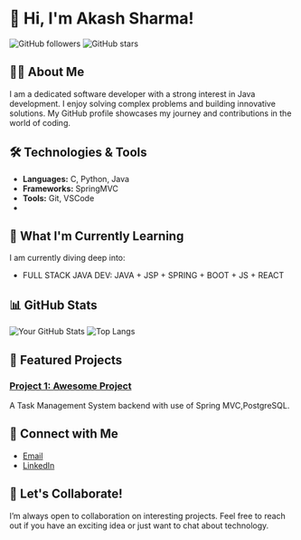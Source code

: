 # 👋 Hi, I'm Akash Sharma!

![GitHub followers](https://img.shields.io/github/followers/yourusername?style=social) ![GitHub stars](https://img.shields.io/github/stars/yourusername?style=social)

## 🧑‍💻 About Me

I am a dedicated software developer with a strong interest in Java development. I enjoy solving complex problems and building innovative solutions. My GitHub profile showcases my journey and contributions in the world of coding.

## 🛠️ Technologies & Tools

- **Languages:** C, Python, Java
- **Frameworks:** SpringMVC
- **Tools:** Git,  VSCode
- 

## 🌱 What I'm Currently Learning

I am currently diving deep into:
- FULL STACK JAVA DEV: JAVA + JSP + SPRING + BOOT + JS + REACT

## 📊 GitHub Stats

![Your GitHub Stats](https://github-readme-stats.vercel.app/api?username=yourusername&show_icons=true&theme=dracula)
![Top Langs](https://github-readme-stats.vercel.app/api/top-langs/?username=yourusername&layout=compact&theme=dracula)

## 🔭 Featured Projects

### [Project 1: Awesome Project](https://github.com/yourusername/project1)
A Task Management System backend with use of Spring MVC,PostgreSQL.



## 🤝 Connect with Me

- [Email](mailto:akki030605@gmail.com)
- [LinkedIn]((https://www.linkedin.com/in/akash-sharma-95b984291/))
  

## 💬 Let's Collaborate!

I’m always open to collaboration on interesting projects. Feel free to reach out if you have an exciting idea or just want to chat about technology.
